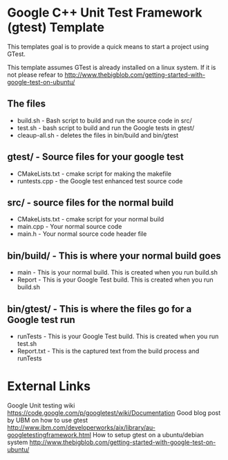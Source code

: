 Google C++ Unit Test Framework (gtest) Template
=======================================

This templates goal is to provide a quick means to start a project using GTest.

This template assumes GTest is already installed on a linux system.  If it is
not please refear to http://www.thebigblob.com/getting-started-with-google-test-on-ubuntu/

The files
---------
* build.sh        - Bash script to build and run the source code in src/
* test.sh         - bash script to build and run the Google tests in gtest/
* cleaup-all.sh   - deletes the files in bin/build and bin/gtest

gtest/            - Source files for your google test
-------
* CMakeLists.txt  - cmake script for making the makefile
* runtests.cpp    - the Google test enhanced test source code

src/              - source files for the normal build
----
* CMakeLists.txt  - cmake script for your normal build
* main.cpp        - Your normal source code
* main.h          - Your normal source code header file

bin/build/        - This is where your normal build goes
----------
* main            - This is your normal build.  This is created when you run build.sh
* Report          - This is your Google Test build.  This is created when you run build.sh

bin/gtest/        - This is where the files go for a Google test run
----------
* runTests        - This is your Google Test build.  This is created when you run test.sh
* Report.txt      - This is the captured text from the build process and runTests

External Links
============
Google Unit testing wiki https://code.google.com/p/googletest/wiki/Documentation
Good blog post by UBM on how to use gtest http://www.ibm.com/developerworks/aix/library/au-googletestingframework.html
How to setup gtest on a ubuntu/debian system http://www.thebigblob.com/getting-started-with-google-test-on-ubuntu/
